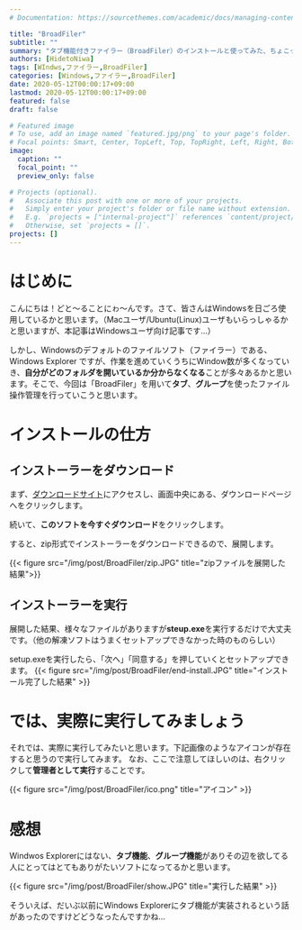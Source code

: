 ```yaml
---
# Documentation: https://sourcethemes.com/academic/docs/managing-content/

title: "BroadFiler"
subtitle: ""
summary: "タブ機能付きファイラー（BroadFiler）のインストールと使ってみた、ちょこっとの感想"
authors: [HidetoNiwa]
tags: [WIndws,ファイラー,BroadFiler]
categories: [Windows,ファイラー,BroadFiler]
date: 2020-05-12T00:00:17+09:00
lastmod: 2020-05-12T00:00:17+09:00
featured: false
draft: false

# Featured image
# To use, add an image named `featured.jpg/png` to your page's folder.
# Focal points: Smart, Center, TopLeft, Top, TopRight, Left, Right, BottomLeft, Bottom, BottomRight.
image:
  caption: ""
  focal_point: ""
  preview_only: false

# Projects (optional).
#   Associate this post with one or more of your projects.
#   Simply enter your project's folder or file name without extension.
#   E.g. `projects = ["internal-project"]` references `content/project/deep-learning/index.md`.
#   Otherwise, set `projects = []`.
projects: []
---
```

# はじめに
こんにちは！どと～ることにゎ～んです。さて、皆さんはWindowsを日ごろ使用しているかと思います。（Macユーザ/Ubuntu(Linux)ユーザもいらっしゃるかと思いますが、本記事はWindowsユーザ向け記事です...）

しかし、Windowsのデフォルトのファイルソフト（ファイラー）である、Windows Explorer ですが、作業を進めていくうちにWindow数が多くなっていき、**自分がどのフォルダを開いているか分からなくなる**ことが多々あるかと思います。そこで、今回は「BroadFiler」を用いて**タブ**、**グループ**を使ったファイル操作管理を行っていこうと思います。

# インストールの仕方
## インストーラーをダウンロード
まず、[ダウンロードサイト](https://www.vector.co.jp/soft/dl/winnt/util/se490120.html)にアクセスし、画面中央にある、ダウンロードページへをクリックします。

続いて、**このソフトを今すぐダウンロード**をクリックします。

すると、zip形式でインストーラーをダウンロードできるので、展開します。

{{< figure src="/img/post/BroadFiler/zip.JPG" title="zipファイルを展開した結果">}}

## インストーラーを実行
展開した結果、様々なファイルがありますが**steup.exe**を実行するだけで大丈夫です。（他の解凍ソフトはうまくセットアップできなかった時のものらしい）

setup.exeを実行したら、「次へ」「同意する」を押していくとセットアップできます。
{{< figure src="/img/post/BroadFiler/end-install.JPG" title="インストール完了した結果" >}}

# では、実際に実行してみましょう
それでは、実際に実行してみたいと思います。下記画像のようなアイコンが存在すると思うので実行してみます。
なお、ここで注意してほしいのは、右クリックして**管理者として実行**することです。

{{< figure src="/img/post/BroadFiler/ico.png" title="アイコン" >}}

# 感想
Windwos Explorerにはない、**タブ機能**、**グループ機能**がありその辺を欲してる人にとってはとてもありがたいソフトになってるかと思います。

{{< figure src="/img/post/BroadFiler/show.JPG" title="実行した結果" >}}

そういえば、だいぶ以前にWindows Explorerにタブ機能が実装されるという話があったのですけどどうなったんですかね...